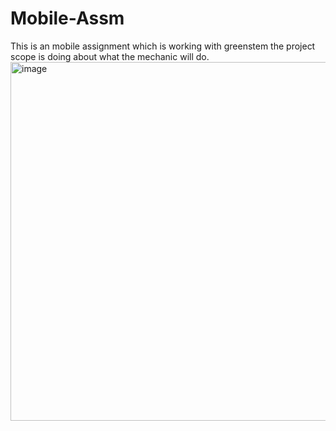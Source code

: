 # Mobile-Assm
This is an mobile assignment which is working with greenstem the project scope is doing about what the mechanic will do.
<img width="1015" height="574" alt="image" src="https://github.com/user-attachments/assets/3a04cc7d-23ef-4b3c-9b58-82c2dfcd307d" />
